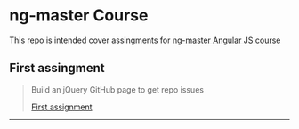 # ng-master Course

This repo is intended cover assingments for [ng-master Angular JS course](http://ng-masters.com/)

## First assingment

> Build an jQuery GitHub page to get repo issues
>
> [First assignment](http://adroaldof.github.io/ng-masters/fetchissues.html)

---
